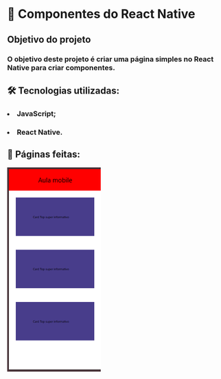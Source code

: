 # 📱 Componentes do React Native

## Objetivo do projeto
### O objetivo deste projeto é criar uma página simples no React Native para criar componentes.

## 🛠️ Tecnologias utilizadas:
### <li> JavaScript;
### <li> React Native.

## 🤳 Páginas feitas:

<img src="./assets/pagina1.png">
